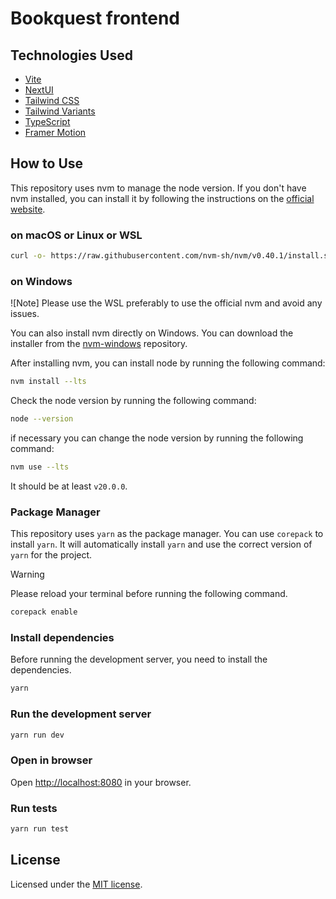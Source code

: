 # Bookquest frontend

## Technologies Used

- [Vite](https://vitejs.dev/guide/)
- [NextUI](https://nextui.org)
- [Tailwind CSS](https://tailwindcss.com)
- [Tailwind Variants](https://tailwind-variants.org)
- [TypeScript](https://www.typescriptlang.org)
- [Framer Motion](https://www.framer.com/motion)

## How to Use

This repository uses nvm to manage the node version. If you don't have nvm installed, you can install it by following
the instructions on the [official website](https://github.com/nvm-sh/nvm).

### on macOS or Linux or WSL

```bash
curl -o- https://raw.githubusercontent.com/nvm-sh/nvm/v0.40.1/install.sh | bash
```

### on Windows

![Note] Please use the WSL preferably to use the official nvm and avoid any issues.

You can also install nvm directly on Windows. You can download the installer from the
[nvm-windows](https://github.com/coreybutler/nvm-windows) repository.

After installing nvm, you can install node by running the following command:

```bash
nvm install --lts
```

Check the node version by running the following command:

```bash
node --version
```

if necessary you can change the node version by running the following command:

```bash
nvm use --lts
```

It should be at least `v20.0.0`.

### Package Manager

This repository uses `yarn` as the package manager. You can use `corepack` to install `yarn`. It will automatically
install `yarn` and use the correct version of `yarn` for the project.

> [!WARNING]
> Please reload your terminal before running the following command.

```bash
corepack enable
```

### Install dependencies

Before running the development server, you need to install the dependencies.

```bash
yarn
```

### Run the development server

```bash
yarn run dev
```

### Open in browser

Open [http://localhost:8080](http://localhost:8080) in your browser.

### Run tests

```bash
yarn run test
```

## License

Licensed under the [MIT license](https://github.com/Bookquest-projects/frontend/blob/main/LICENSE).
